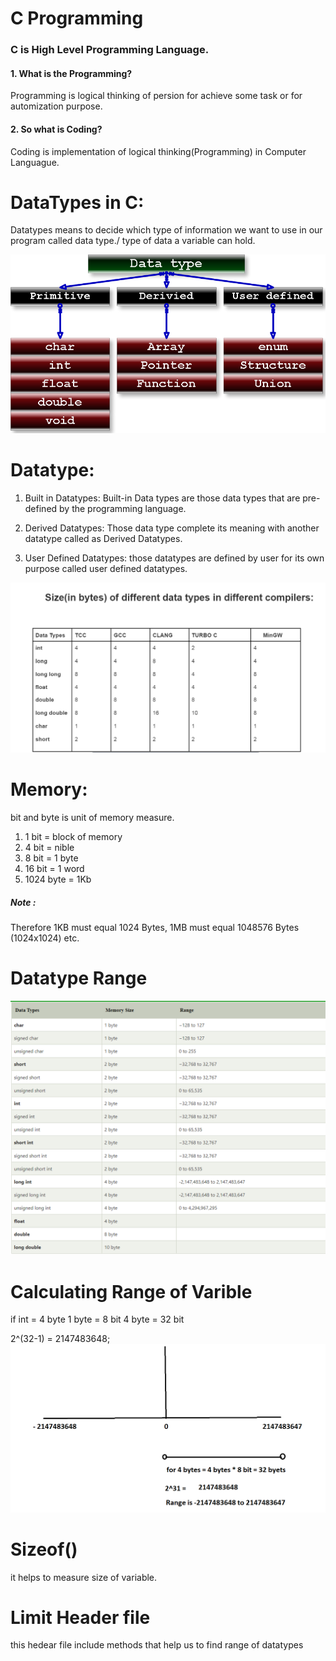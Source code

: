 # C Programming 

### C is High Level Programming Language.

#### 1. What is the Programming?
Programming is logical thinking of persion for achieve some task or for automization purpose.

#### 2. So what is Coding?
Coding is implementation of logical thinking(Programming) in Computer Languague.

# DataTypes in C:
Datatypes means to decide which type of information we want to use in our program called data type./ type of data a variable can hold.

![DiffDataype](./Images/DiffDataype.PNG)

# Datatype: 
1. Built in Datatypes: 
Built-in Data types are those data types that are pre-defined by the programming language.

2. Derived Datatypes: 
Those data type complete its meaning with another datatype called as Derived Datatypes.

3. User Defined Datatypes: 
those datatypes are defined by user for its own purpose called user defined datatypes.


![DiffDataTypesInDiffCompliers](./Images/DiffDataTypesInDiffCompliers.PNG)

# Memory: 
bit and byte is unit of memory measure.
1. 1 bit = block of memory
2. 4 bit = nible
3. 8 bit = 1 byte
4. 16 bit = 1 word
5. 1024 byte = 1Kb

##### Note : 
  Therefore 
  1KB must equal 1024 Bytes, 
  1MB must equal 1048576 Bytes (1024x1024) etc.

# Datatype Range
![Datatype Range](./Images/Datatype.PNG)

# Calculating Range of Varible
if int = 4 byte
1 byte = 8 bit 
4 byte = 32 bit

2^(32-1) = 2147483648;
![datatypeRange](./Images/exampleOnDatatypeRange.PNG)


# Sizeof()
it helps to measure size of variable.

# Limit Header file
this hedear file include methods that help us to find range of datatypes
